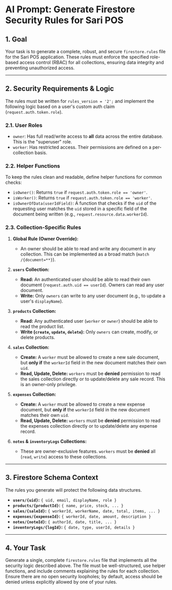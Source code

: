 # AI Prompt: Generate Firestore Security Rules for Sari POS

## 1. Goal

Your task is to generate a complete, robust, and secure `firestore.rules` file for the Sari POS application. These rules must enforce the specified role-based access control (RBAC) for all collections, ensuring data integrity and preventing unauthorized access.

---

## 2. Security Requirements & Logic

The rules must be written for `rules_version = '2';` and implement the following logic based on a user's custom auth claim (`request.auth.token.role`).

### 2.1. User Roles
-   `owner`: Has full read/write access to **all** data across the entire database. This is the "superuser" role.
-   `worker`: Has restricted access. Their permissions are defined on a per-collection basis.

### 2.2. Helper Functions
To keep the rules clean and readable, define helper functions for common checks:
-   `isOwner()`: Returns `true` if `request.auth.token.role == 'owner'`.
-   `isWorker()`: Returns `true` if `request.auth.token.role == 'worker'`.
-   `isOwnerOfData(userIdField)`: A function that checks if the `uid` of the requesting user matches the `uid` stored in a specific field of the document being written (e.g., `request.resource.data.workerId`).

### 2.3. Collection-Specific Rules

1.  **Global Rule (Owner Override):**
    -   An owner should be able to read and write any document in any collection. This can be implemented as a broad match (`match /{document=**}`).

2.  **`users` Collection:**
    -   **Read:** An authenticated user should be able to read their own document (`request.auth.uid == userId`). Owners can read any user document.
    -   **Write:** Only `owners` can write to any user document (e.g., to update a user's `displayName`).

3.  **`products` Collection:**
    -   **Read:** Any authenticated user (`worker` or `owner`) should be able to read the product list.
    -   **Write (`create`, `update`, `delete`):** Only `owners` can create, modify, or delete products.

4.  **`sales` Collection:**
    -   **Create:** A `worker` must be allowed to create a new sale document, but **only if** the `workerId` field in the new document matches their own `uid`.
    -   **Read, Update, Delete:** `workers` must be **denied** permission to read the sales collection directly or to update/delete any sale record. This is an owner-only privilege.

5.  **`expenses` Collection:**
    -   **Create:** A `worker` must be allowed to create a new expense document, but **only if** the `workerId` field in the new document matches their own `uid`.
    -   **Read, Update, Delete:** `workers` must be **denied** permission to read the expenses collection directly or to update/delete any expense record.

6.  **`notes` & `inventoryLogs` Collections:**
    -   These are owner-exclusive features. `workers` must be **denied** all (`read`, `write`) access to these collections.

---

## 3. Firestore Schema Context

The rules you generate will protect the following data structures.

-   **`users/{uid}`:** `{ uid, email, displayName, role }`
-   **`products/{productId}`:** `{ name, price, stock, ... }`
-   **`sales/{saleId}`:** `{ workerId, workerName, date, total, items, ... }`
-   **`expenses/{expenseId}`:** `{ workerId, date, amount, description }`
-   **`notes/{noteId}`:** `{ authorId, date, title, ... }`
-   **`inventoryLogs/{logId}`:** `{ date, type, userId, details }`

---

## 4. Your Task

Generate a single, complete `firestore.rules` file that implements all the security logic described above. The file must be well-structured, use helper functions, and include comments explaining the rules for each collection. Ensure there are no open security loopholes; by default, access should be denied unless explicitly allowed by one of your rules.